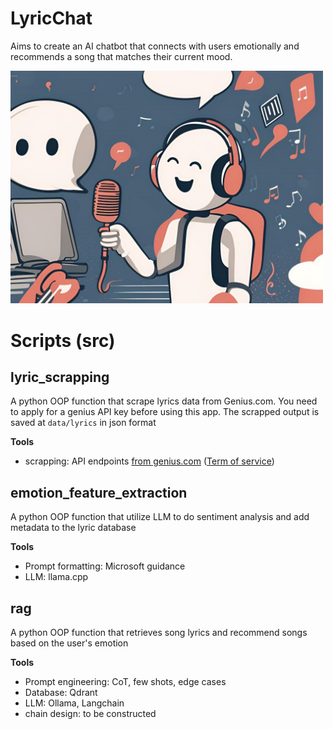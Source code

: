# LyricChat
Aims to create an AI chatbot that connects with users emotionally and recommends a song that matches their current mood.

<img src="data/friendly_chatbot_b.jpg" width="500">

# Scripts (src)

## lyric_scrapping

A python OOP function that scrape lyrics data from Genius.com. You need to apply for a genius API key before using this app. The scrapped output is saved at `data/lyrics` in json format

**Tools**
- scrapping: API endpoints [from genius.com](https://docs.genius.com/) ([Term of service](https://genius.com/static/terms))

## emotion_feature_extraction

A python OOP function that utilize LLM to do sentiment analysis and add metadata to the lyric database

**Tools**
- Prompt formatting: Microsoft guidance
- LLM: llama.cpp

## rag

A python OOP function that retrieves song lyrics and recommend songs based on the user's emotion

**Tools**
- Prompt engineering: CoT, few shots, edge cases 
- Database: Qdrant
- LLM: Ollama, Langchain
- chain design:
to be constructed